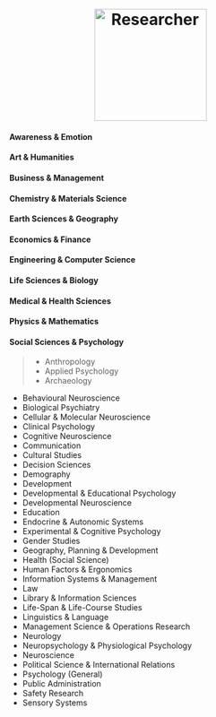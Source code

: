  <h1  align="center"> 
  <br>
  <a href="https://github.com/shuzijianzao/Spiral3D/blob/master/Picture/spiral_logo"><img src="https://github.com/shuzijianzao/Spiral3D/blob/master/Picture/spiral_logo.png" alt="Researcher" width="200"></a>
</h1>

#### Awareness & Emotion
#### Art & Humanities
#### Business & Management
#### Chemistry & Materials Science
#### Earth Sciences & Geography
#### Economics & Finance
#### Engineering & Computer Science
#### Life Sciences & Biology
#### Medical & Health Sciences
#### Physics & Mathematics 
#### Social Sciences & Psychology

>* Anthropology
>* Applied Psychology
>* Archaeology
* Behavioural Neuroscience
* Biological Psychiatry
* Cellular & Molecular Neuroscience
* Clinical Psychology
* Cognitive Neuroscience
* Communication
* Cultural Studies
* Decision Sciences
* Demography
* Development
* Developmental & Educational Psychology
* Developmental Neuroscience
* Education
* Endocrine & Autonomic Systems
* Experimental & Cognitive Psychology
* Gender Studies
* Geography, Planning & Development
* Health (Social Science)
* Human Factors & Ergonomics
* Information Systems & Management
* Law
* Library & Information Sciences
* Life-Span & Life-Course Studies
* Linguistics & Language
* Management Science & Operations Research
* Neurology
* Neuropsychology & Physiological Psychology
* Neuroscience
* Political Science & International Relations
* Psychology (General)
* Public Administration
* Safety Research
* Sensory Systems	